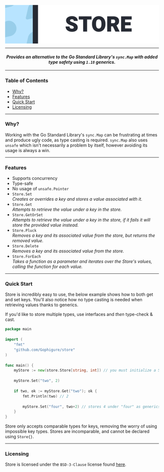 <!--suppress HtmlDeprecatedAttribute -->
<img align="center" alt="store banner" src="/.github/assets/GophigureBannerStore.svg">

---

<h4 align="center"><i>
Provides an alternative to the Go Standard Library's <code>sync.Map</code> with
added type
safety using <code>1.18</code> generics.
</i></h4>

---

### Table of Contents

- [Why?](#why)
- [Features](#features)
- [Quick Start](#quick-start)
- [Licensing](#licensing)

---

### Why?

Working with the Go Standard Library's `sync.Map` can be frustrating at times
and produce ugly code, as type casting is required. `sync.Map` also
uses `unsafe` which isn't necessarily a problem by itself, however avoiding its
usage is always a win.

---

### Features

- Supports concurrency
- Type-safe
- No usage of `unsafe.Pointer`
- `Store.Set`  
  *Creates or overrides a key and stores a value associated with it.*
- `Store.Get`  
  *Attempts to retrieve the value under a key in the store.*
- `Store.GetOrSet`  
  *Attempts to retrieve the value under a key in the store, if it fails it will
  store the provided value instead.*
- `Store.Pluck`  
  *Removes a key and its associated value from the store, but returns the
  removed value.*
- `Store.Delete`  
  *Removes a key and its associated value from the store.*
- `Store.ForEach`  
  *Takes a function as a parameter and iterates over the Store's values, calling
  the function for each value.*

---

### Quick Start

Store is incredibly easy to use, the below example shows how to
both get and set keys. You'll also notice how no type casting is needed when
retrieving values thanks to generics.

If you'd like to store multiple types, use interfaces and *then* type-check &
cast.

```go
package main

import (
	"fmt"
	"github.com/Gophigure/store"
)

func main() {
	myStore := new(store.Store[string, int]) // you must initialize a Store using new.

	myStore.Set("two", 2)

	if two, ok := myStore.Get("two"); ok {
		fmt.Println(two) // 2

		myStore.Set("four", two+2) // stores 4 under "four" as generics remove the need for type casting
	}
}
```

Store only accepts comparable types for keys, removing the worry of using
impossible key types. Stores are incomparable, and cannot be declared using
`Store{}`.

---

### Licensing

Store is licensed under the `BSD-3-Clause` license found [here](/LICENSE).